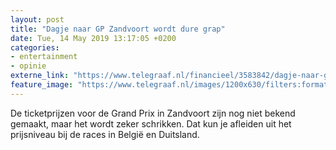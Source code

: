 ```yaml
---
layout: post
title: "Dagje naar GP Zandvoort wordt dure grap"
date: Tue, 14 May 2019 13:17:05 +0200
categories: 
- entertainment 
- opinie 
externe_link: "https://www.telegraaf.nl/financieel/3583842/dagje-naar-gp-zandvoort-wordt-dure-grap"
feature_image: "https://www.telegraaf.nl/images/1200x630/filters:format(jpeg):quality(80)/cdn-kiosk-api.telegraaf.nl/35aaa514-763c-11e9-bc09-0255c322e81b.jpg"
---
```


<p class="intro">De ticketprijzen voor de Grand Prix in Zandvoort zijn nog niet bekend gemaakt, maar het wordt zeker schrikken. Dat kun je afleiden uit het prijsniveau bij de races in België en Duitsland.</p>
